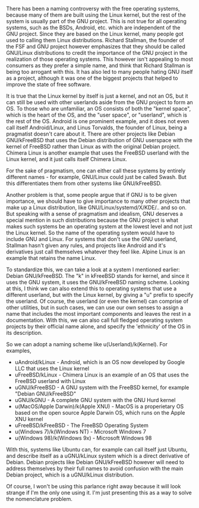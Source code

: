 There has been a naming controversy with the free operating systems, because many of them are built using the Linux kernel, but the rest of the system is usually part of the GNU project. This is not true for all operating systems, such as the BSDs, Android, etc. which are independent of the GNU project. Since they are based on the Linux kernel, many people got used to calling them Linux distributions. Richard Stallman, the founder of the FSF and GNU project however emphasizes that they should be called GNU/Linux distributions to credit the importance of the GNU project in the realization of those operating systems. This however isn't appealing to most consumers as they prefer a simple name, and think that Richard Stallman is being too arrogant with this. It has also led to many people hating GNU itself as a project, although it was one of the biggest projects that helped to improve the state of free software.

It is true that the Linux kernel by itself is just a kernel, and not an OS, but it can still be used with other userlands aside from the GNU project to form an OS. To those who are unfamiliar, an OS consists of both the "kernel space", which is the heart of the OS, and the "user space", or "userland", which is the rest of the OS. Android is one prominent example, and it does not even call itself Android/Linux, and Linus Torvalds, the founder of Linux, being a pragmatist doesn't care about it. There are other projects like Debian GNU/kFreeBSD that uses the Debian distribution of GNU userspace with the kernel of FreeBSD rather than Linux as with the original Debian project. Chimera Linux is another example that uses the FreeBSD userland with the Linux kernel, and it just calls itself Chimera Linux.

For the sake of pragmatism, one can either call these systems by entirely different names - for example, GNU/Linux could just be called Swash. But this differentiates them from other systems like GNU/kFreeBSD.

Another problem is that, some people argue that if GNU is to be given importance, we should have to give importance to many other projects that make up a Linux distribution, like GNU/Linux/systemd/X/KDE/.. and so on. But speaking with a sense of pragmatism and idealism, GNU deserves a special mention in such distributions because the GNU project is what makes such systems be an operating system at the lowest level and not just the Linux kernel. So the name of the operating system would have to include GNU and Linux. For systems that don't use the GNU userland, Stallman hasn't given any rules, and projects like Android and it's derivatives just call themselves whatever they feel like. Alpine Linux is an example that retains the name Linux.

To standardize this, we can take a look at a system I mentioned earlier: Debian GNU/kFreeBSD. The "k" in kFreeBSD stands for kernel, and since it uses the GNU system, it uses the GNU/kFreeBSD naming scheme. Looking at this, I think we can also extend this to operating systems that use a different userland, but with the Linux kernel, by giving a "u" prefix to specify the userland. Of course, the userland (or even the kernel) can comprise of other utilities, but in such cases, we can use our own senses to assign a name that includes the most important components and leaves the rest in a documentation. With this, we can also call full fledged operating system projects by their official name alone, and specify the 'ethnicity' of the OS in its description.

So we can adopt a naming scheme like u(Userland)/k(Kernel). For examples,

- uAndroid/kLinux - Android, which is an OS now developed by Google LLC that uses the Linux kernel
- uFreeBSD/kLinux - Chimera Linux is an example of an OS that uses the FreeBSD userland with Linux
- uGNU/kFreeBSD - A GNU system with the FreeBSD kernel, for example "Debian GNU/kFreeBSD"
- uGNU/kGNU - A complete GNU system with the GNU Hurd kernel
- u(MacOS/Apple Darwin)/k(Apple XNU) - MacOS is a properietary OS based on the open source Apple Darwin OS, which runs on the Apple XNU kernel
- uFreeBSD/kFreeBSD - The FreeBSD Operating System
- u(Windows 7)/k(Windows NT) - Microsoft Windows 7
- u(Windows 98)/k(Windows 9x) - Microsoft Windows 98

With this, systems like Ubuntu can, for example can call itself just Ubuntu, and describe itself as a uGNU/kLinux system which is a direct derivative of Debian. Debian projects like Debian GNU/kFreeBSD however will need to address themselves by their full names to avoid confusion with the main Debian project, which is a uGNU/kLinux distribution.

Of course, I won't be using this parlance right away because it will look strange if I'm the only one using it. I'm just presenting this as a way to solve the nomenclature problem.